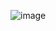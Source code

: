 ![image](https://user-images.githubusercontent.com/81442452/114456246-8a43c000-9bd4-11eb-8b44-f04805e1978c.png)
